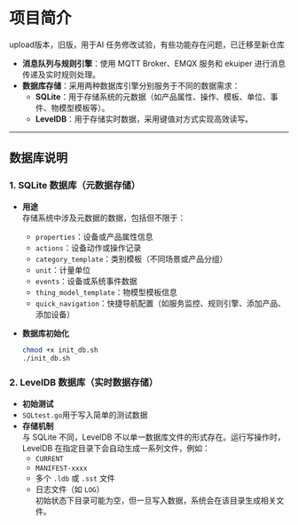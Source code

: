 # 项目简介

upload版本，旧版，用于AI 任务修改试验，有些功能存在问题，已迁移至新仓库

- **消息队列与规则引擎**：使用 MQTT Broker、EMQX 服务和 ekuiper 进行消息传递及实时规则处理。
- **数据库存储**：采用两种数据库引擎分别服务于不同的数据需求：
  - **SQLite**：用于存储系统的元数据（如产品属性、操作、模板、单位、事件、物模型模板等）。
  - **LevelDB**：用于存储实时数据，采用键值对方式实现高效读写。

---

## 数据库说明
### 1. SQLite 数据库（元数据存储）

- **用途**  
  存储系统中涉及元数据的数据，包括但不限于：
  - `properties`：设备或产品属性信息
  - `actions`：设备动作或操作记录
  - `category_template`：类别模板（不同场景或产品分组）
  - `unit`：计量单位
  - `events`：设备或系统事件数据
  - `thing_model_template`：物模型模板信息
  - `quick_navigation`：快捷导航配置（如服务监控、规则引擎、添加产品、添加设备）

- **数据库初始化**
  ```bash
  chmod +x init_db.sh
  ./init_db.sh
  ```

### 2. LevelDB 数据库（实时数据存储）
- **初始测试**
- `SQLtest.go`用于写入简单的测试数据
- **存储机制**  
  与 SQLite 不同，LevelDB 不以单一数据库文件的形式存在。运行写操作时，LevelDB 在指定目录下会自动生成一系列文件，例如：
  - `CURRENT`
  - `MANIFEST-xxxx`
  - 多个 `.ldb` 或 `.sst` 文件
  - 日志文件（如 `LOG`）  
  初始状态下目录可能为空，但一旦写入数据，系统会在该目录生成相关文件。
